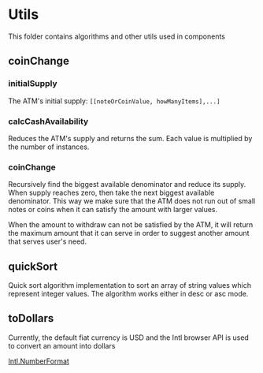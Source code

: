 # Utils

This folder contains algorithms and other utils used in components

## coinChange

### initialSupply

The ATM's initial supply: `[[noteOrCoinValue, howManyItems],...]`

### calcCashAvailability

Reduces the ATM's supply and returns the sum. Each value is multiplied by the number of instances.

### coinChange

Recursively find the biggest available denominator and reduce its supply.
When supply reaches zero, then take the next biggest available denominator.
This way we make sure that the ATM does not run out of small notes or coins when it can satisfy the amount with larger values.

When the amount to withdraw can not be satisfied by the ATM, it will return the maximum amount that it can serve in order to suggest another amount that serves user's need.

## quickSort

Quick sort algorithm implementation to sort an array of string values which represent integer values. The algorithm works either in desc or asc mode.

## toDollars

Currently, the default fiat currency is USD and the Intl browser API is used to convert an amount into dollars

[Intl.NumberFormat](https://developer.mozilla.org/en-US/docs/Web/JavaScript/Reference/Global_Objects/Intl/NumberFormat)
